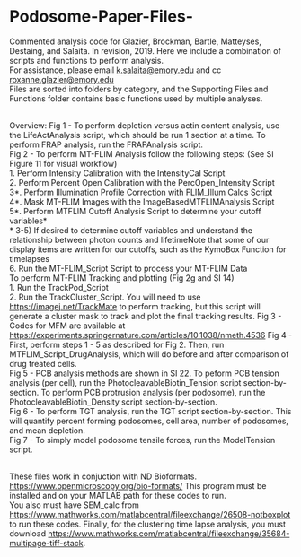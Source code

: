 # Podosome-Paper-Files-

Commented analysis code for Glazier, Brockman, Bartle, Matteyses, Destaing, and Salaita. In revision, 2019. 
Here we include a combination of scripts and functions to perform analysis. <br/>
For assistance, please email k.salaita@emory.edu and cc roxanne.glazier@emory.edu <br/>
Files are sorted into folders by category, and the Supporting Files and Functions folder contains basic functions used by multiple analyses. <br/><br/>

Overview:
Fig 1 - To perform depletion versus actin content analysis, use the LifeActAnalysis script, which should be run 1 section at a time. To perform FRAP analysis, run the FRAPAnalysis script. <br/>
Fig 2 - To perform MT-FLIM Analysis follow the following steps: (See SI Figure 11 for visual workflow)<br/>
        1. Perform Intensity Calibration with the IntensityCal Script<br/>
        2. Perform Percent Open Calibration with the PercOpen_Intensity Script<br/>
        3*. Perform Illumination Profile Correction with FLIM_Illum Calcs Script<br/>
        4*. Mask MT-FLIM Images with the ImageBasedMTFLIMAnalysis Script <br/>
        5*. Perform MTFLIM Cutoff Analysis Script to determine your cutoff variables*<br/>
          * 3-5) If desired to determine cutoff variables and understand the relationship between photon counts and               lifetimeNote that some of our display items are written for our cutoffs, such as the KymoBox Function for             timelapses <br/>
        6. Run the MT-FLIM_Script Script to process your MT-FLIM Data<br/>
        To perform MT-FLIM Tracking and plotting (Fig 2g and SI 14)<br/>
        1. Run the TrackPod_Script<br/>
        2. Run the TrackCluster_Script. You will need to use https://imagej.net/TrackMate to perform tracking, but this script will generate a cluster mask to track and plot the final tracking results. 
Fig 3 - Codes for MFM are available at https://experiments.springernature.com/articles/10.1038/nmeth.4536
Fig 4 - First, perform steps 1 - 5 as described for Fig 2. Then, run MTFLIM_Script_DrugAnalysis, which will do before and after comparison of drug treated cells. <br/>
Fig 5 - PCB analysis methods are shown in SI 22. To peform PCB tension analysis (per cell), run the PhotocleavableBiotin_Tension script section-by-section. To perform PCB protrusion analysis (per podosome), run the PhotocleavableBiotin_Density script section-by-section.<br/>
Fig 6 - To perform TGT analysis, run the TGT script section-by-section. This will quantify percent forming podosomes, cell area, number of podosomes, and mean depletion. <br/>
Fig 7 - To simply model podosome tensile forces, run the ModelTension script. <br/><br/>
        

These files work in conjuction with ND Bioformats. https://www.openmicroscopy.org/bio-formats/ This program must be installed and on your MATLAB path for these codes to run. <br/>
You also must have SEM_calc from https://www.mathworks.com/matlabcentral/fileexchange/26508-notboxplot to run these codes. Finally, for the clustering time lapse analysis, you must download https://www.mathworks.com/matlabcentral/fileexchange/35684-multipage-tiff-stack. 

